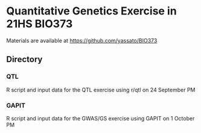 # Quantitative Genetics Exercise in 21HS BIO373
Materials are available at https://github.com/yassato/BIO373  

## Directory  
### QTL
R script and input data for the QTL exercise using r/qtl on 24 September PM  

### GAPIT
R script and input data for the GWAS/GS exercise using GAPIT on 1 October PM  
